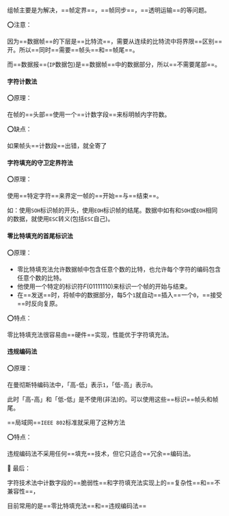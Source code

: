 组帧主要是为解决，==帧定界==，==帧同步==，==透明运输==的等问题。

:o:注意：

因为==数据帧==的下层是==比特流==，需要从连续的比特流中将界限==区别==开。所以==同时==需要==帧头==和==帧尾==。

而==数据报==(`IP`数据包)是==数据帧==中的数据部分，所以==不需要尾部==。



#### 字符计数法

:o:原理：

在帧的==头部==使用一个==计数字段==来标明帧内字符数。

:o:缺点：

如果帧头==计数段==出错，就全寄了



#### 字符填充的守卫定界符法

:o:原理：

使用==特定字符==来界定一帧的==开始==与==结束==。

如：使用`SOH`标识帧的开头，使用`EOH`标识帧的结尾。数据中如有和`SOH`或`EOH`相同的数据，就使用`ESC`转义(包括`ESC`自己)。



#### 零比特填充的首尾标识法

:o:原理：

- 零比特填充法允许数据帧中包含任意个数的比特，也允许每个字符的编码包含任意个数的比特。
- 他使用一个特定的标识符$F(01111110)$来标识一个帧的开始与结束。
- 在==发送==时，将帧中的数据部分，每5个`1`就自动==插入==一个`0`，==接受==时反向复原。

:o:特点：

零比特填充法很容易由==硬件==实现，性能优于字符填充法。



#### 违规编码法

:o:原理：

在曼彻斯特编码法中，「高-低」表示`1`，「低-高」表示`0`。

此时「高-高」和「低-低」是不使用(非法)的。可以使用这些==标识==帧头和帧尾。

==局域网==`IEEE 802`标准就采用了这种方法

:o:特点：

违规编码法不采用任何==填充==技术，但它只适合==冗余==编码法。



🔶 最后：

字符技术法中计数字段的==脆弱性==和字符填充法实现上的==复杂性==和==不兼容性==，

目前常用的是==零比特填充法==和==违规编码法==